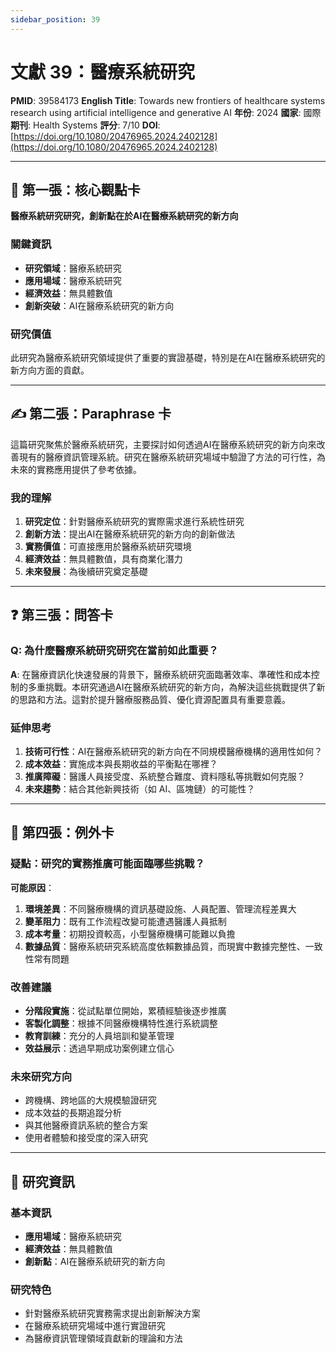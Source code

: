 ```yaml
---
sidebar_position: 39
---
```


# 文獻 39：醫療系統研究

**PMID**: 39584173
**English Title**: Towards new frontiers of healthcare systems research using artificial intelligence and generative AI
**年份**: 2024
**國家**: 國際
**期刊**: Health Systems
**評分**: 7/10
**DOI**: [https://doi.org/10.1080/20476965.2024.2402128](https://doi.org/10.1080/20476965.2024.2402128)

---

## 📌 第一張：核心觀點卡

**醫療系統研究研究，創新點在於AI在醫療系統研究的新方向**

### 關鍵資訊
- **研究領域**：醫療系統研究
- **應用場域**：醫療系統研究
- **經濟效益**：無具體數值
- **創新突破**：AI在醫療系統研究的新方向

### 研究價值
此研究為醫療系統研究領域提供了重要的實證基礎，特別是在AI在醫療系統研究的新方向方面的貢獻。

---

## ✍️ 第二張：Paraphrase 卡

這篇研究聚焦於醫療系統研究，主要探討如何透過AI在醫療系統研究的新方向來改善現有的醫療資訊管理系統。研究在醫療系統研究場域中驗證了方法的可行性，為未來的實務應用提供了參考依據。

### 我的理解
1. **研究定位**：針對醫療系統研究的實際需求進行系統性研究
2. **創新方法**：提出AI在醫療系統研究的新方向的創新做法
3. **實務價值**：可直接應用於醫療系統研究環境
4. **經濟效益**：無具體數值，具有商業化潛力
5. **未來發展**：為後續研究奠定基礎

---

## ❓ 第三張：問答卡

### Q: 為什麼醫療系統研究研究在當前如此重要？

**A**: 在醫療資訊化快速發展的背景下，醫療系統研究面臨著效率、準確性和成本控制的多重挑戰。本研究通過AI在醫療系統研究的新方向，為解決這些挑戰提供了新的思路和方法。這對於提升醫療服務品質、優化資源配置具有重要意義。

### 延伸思考
1. **技術可行性**：AI在醫療系統研究的新方向在不同規模醫療機構的適用性如何？
2. **成本效益**：實施成本與長期收益的平衡點在哪裡？
3. **推廣障礙**：醫護人員接受度、系統整合難度、資料隱私等挑戰如何克服？
4. **未來趨勢**：結合其他新興技術（如 AI、區塊鏈）的可能性？

---

## 🤔 第四張：例外卡

### 疑點：研究的實務推廣可能面臨哪些挑戰？

**可能原因**：
1. **環境差異**：不同醫療機構的資訊基礎設施、人員配置、管理流程差異大
2. **變革阻力**：既有工作流程改變可能遭遇醫護人員抵制
3. **成本考量**：初期投資較高，小型醫療機構可能難以負擔
4. **數據品質**：醫療系統研究系統高度依賴數據品質，而現實中數據完整性、一致性常有問題

### 改善建議
- **分階段實施**：從試點單位開始，累積經驗後逐步推廣
- **客製化調整**：根據不同醫療機構特性進行系統調整
- **教育訓練**：充分的人員培訓和變革管理
- **效益展示**：透過早期成功案例建立信心

### 未來研究方向
- 跨機構、跨地區的大規模驗證研究
- 成本效益的長期追蹤分析
- 與其他醫療資訊系統的整合方案
- 使用者體驗和接受度的深入研究

---

## 📄 研究資訊

### 基本資訊
- **應用場域**：醫療系統研究
- **經濟效益**：無具體數值
- **創新點**：AI在醫療系統研究的新方向

### 研究特色
- 針對醫療系統研究實務需求提出創新解決方案
- 在醫療系統研究場域中進行實證研究
- 為醫療資訊管理領域貢獻新的理論和方法
